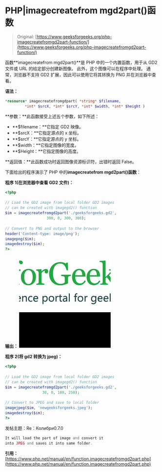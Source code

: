 # PHP|imagecreatefrom mgd2part()函数

> Original: [https://www.geeksforgeeks.org/php-imagecreatefromgd2part-function/](https://www.geeksforgeeks.org/php-imagecreatefromgd2part-function/)

函数**imagecreatefrom mgd2part()**是 PHP 中的一个内置函数，用于从 GD2 文件或 URL 的给定部分创建新图像。 此外，这个图像可以在程序中处理。 通常，浏览器不支持 GD2 扩展，因此可以使用它将其转换为 PNG 并在浏览器中查看。

**语法：**

```php
*resource* imagecreatefromgdpart( *string* $filename,
         *int* $srcX, *int* $srcY, *int* $width, *int* $height )
```

**参数：**此函数接受上述五个参数，如下所述：

*   **$filename：**它指定 GD2 映像。
*   **$srcX：**它指定源点的 x 坐标。
*   **$srcY：**它指定源点的 y 坐标。
*   **$width：**它指定图像的宽度。
*   **$Height：**它指定图像的高度。

**返回值：**此函数成功时返回图像资源标识符，出错时返回 False。

下面给出的程序演示了 PHP 中的**imagecreatefrom mgd2part()函数**：

**程序 1(在浏览器中查看 GD2 文件)：**

```php
<?php

// Load the GD2 image from local folder GD2 images
// can be created with imagegd2() function
$im = imagecreatefromgd2part('./geeksforgeeks.gd2',
                   300, 0, 300, 300);

// Convert to PNG and output to the browser
header('Content-type: image/png');
imagepng($im);
imagedestroy($im);
?>
```

**输出：**
![](img/0f557a6648ab72207acd797904c7cb8b.png)

**程序 2(将 gd2 转换为 jpeg)：**

```php
<?php

// Load the GD2 image from local folder GD2 images
// can be created with imagegd2() function
$im = imagecreatefromgd2part('./geeksforgeeks.gd2',
                 30, 0, 100, 250);

// Convert to JPEG and save to local folder
imagejpeg($im, 'newgeeksforgeeks.jpeg');
imagedestroy($im);
?>
```

发帖主题：Re：Колибри0.7.0

```php
It will load the part of image and convert it
into JPEG and saves it into same folder.
```

**引用：**[https://www.php.net/manual/en/function.imagecreatefromgd2part.php](https://www.php.net/manual/en/function.imagecreatefromgd2part.php)